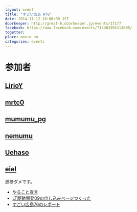 ```yaml
---
layout: event
title: "すごい広島 #78"
date: 2014-11-12 18:00:00 JST
doorkeeper: http://great-h.doorkeeper.jp/events/17177
facebook: https://www.facebook.com/events/713401905413695/
togetter:
place: movin_on
categories: events
---
```


# 参加者


## [LirioY](http://twitter.com/LirioY)


## [mrtc0](http://twitter.com/mrtc0)


## [mumumu_pg](http://twitter.com/mumumu_pg)


## [nemumu](https://github.com/nemumu)


## [Uehaso](https://twitter.com/uehaso)


## [eiel](http://eiel.info/)

進捗ダメです。

* [やること宣言](http://ltdd.doorkeeper.jp/events/17506)
* [LT駆動開発09の申し込みページつくった](https://github.com/great-h/great-h.github.io/issues/1347)
* [すごい広島76のレポート](https://www.facebook.com/great.hiroshima/posts/477960925679891)
